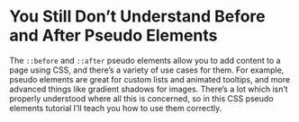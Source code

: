 # You Still Don’t Understand Before and After Pseudo Elements


The `::before` and `::after` pseudo elements allow you to add content to a page using CSS, and there’s a variety of use cases for them. For example, pseudo elements are great for custom lists and animated tooltips, and more advanced things like gradient shadows for images. There’s a lot which isn’t properly understood where all this is concerned, so in this CSS pseudo elements tutorial I’ll teach you how to use them correctly.
